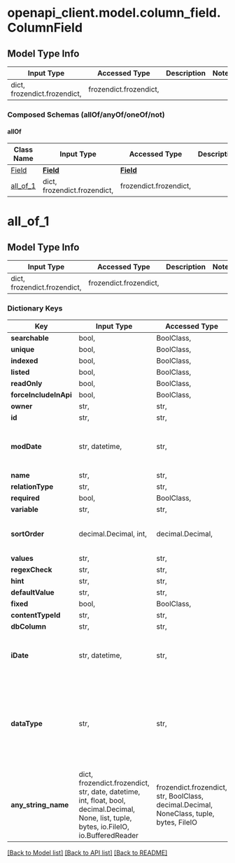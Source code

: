 # openapi_client.model.column_field.ColumnField

## Model Type Info
Input Type | Accessed Type | Description | Notes
------------ | ------------- | ------------- | -------------
dict, frozendict.frozendict,  | frozendict.frozendict,  |  | 

### Composed Schemas (allOf/anyOf/oneOf/not)
#### allOf
Class Name | Input Type | Accessed Type | Description | Notes
------------- | ------------- | ------------- | ------------- | -------------
[Field](Field.md) | [**Field**](Field.md) | [**Field**](Field.md) |  | 
[all_of_1](#all_of_1) | dict, frozendict.frozendict,  | frozendict.frozendict,  |  | 

# all_of_1

## Model Type Info
Input Type | Accessed Type | Description | Notes
------------ | ------------- | ------------- | -------------
dict, frozendict.frozendict,  | frozendict.frozendict,  |  | 

### Dictionary Keys
Key | Input Type | Accessed Type | Description | Notes
------------ | ------------- | ------------- | ------------- | -------------
**searchable** | bool,  | BoolClass,  |  | [optional] 
**unique** | bool,  | BoolClass,  |  | [optional] 
**indexed** | bool,  | BoolClass,  |  | [optional] 
**listed** | bool,  | BoolClass,  |  | [optional] 
**readOnly** | bool,  | BoolClass,  |  | [optional] 
**forceIncludeInApi** | bool,  | BoolClass,  |  | [optional] 
**owner** | str,  | str,  |  | [optional] 
**id** | str,  | str,  |  | [optional] 
**modDate** | str, datetime,  | str,  |  | [optional] value must conform to RFC-3339 date-time
**name** | str,  | str,  |  | [optional] 
**relationType** | str,  | str,  |  | [optional] 
**required** | bool,  | BoolClass,  |  | [optional] 
**variable** | str,  | str,  |  | [optional] 
**sortOrder** | decimal.Decimal, int,  | decimal.Decimal,  |  | [optional] value must be a 32 bit integer
**values** | str,  | str,  |  | [optional] 
**regexCheck** | str,  | str,  |  | [optional] 
**hint** | str,  | str,  |  | [optional] 
**defaultValue** | str,  | str,  |  | [optional] 
**fixed** | bool,  | BoolClass,  |  | [optional] 
**contentTypeId** | str,  | str,  |  | [optional] 
**dbColumn** | str,  | str,  |  | [optional] 
**iDate** | str, datetime,  | str,  |  | [optional] value must conform to RFC-3339 date-time
**dataType** | str,  | str,  |  | [optional] must be one of ["none", "bool", "date", "float", "integer", "text", "text_area", "system_field", ] 
**any_string_name** | dict, frozendict.frozendict, str, date, datetime, int, float, bool, decimal.Decimal, None, list, tuple, bytes, io.FileIO, io.BufferedReader | frozendict.frozendict, str, BoolClass, decimal.Decimal, NoneClass, tuple, bytes, FileIO | any string name can be used but the value must be the correct type | [optional]

[[Back to Model list]](../../README.md#documentation-for-models) [[Back to API list]](../../README.md#documentation-for-api-endpoints) [[Back to README]](../../README.md)


